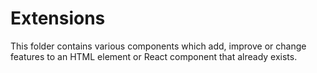 # Extensions

This folder contains various components which add, improve or change features to an HTML element or React component that already exists.
